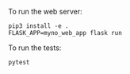 To run the web server:

```
pip3 install -e .
FLASK_APP=myno_web_app flask run
```

To run the tests:

```
pytest
```